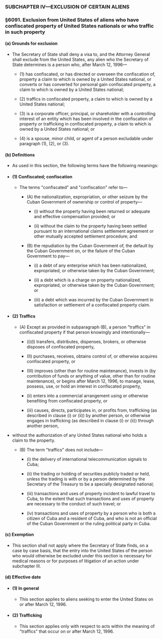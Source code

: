 ### SUBCHAPTER IV—EXCLUSION OF CERTAIN ALIENS

### §6091. Exclusion from United States of aliens who have confiscated property of United States nationals or who traffic in such property
#### (a) Grounds for exclusion
* The Secretary of State shall deny a visa to, and the Attorney General shall exclude from the United States, any alien who the Secretary of State determines is a person who, after March 12, 1996—

  * (1) has confiscated, or has directed or overseen the confiscation of, property a claim to which is owned by a United States national, or converts or has converted for personal gain confiscated property, a claim to which is owned by a United States national;

  * (2) traffics in confiscated property, a claim to which is owned by a United States national;

  * (3) is a corporate officer, principal, or shareholder with a controlling interest of an entity which has been involved in the confiscation of property or trafficking in confiscated property, a claim to which is owned by a United States national; or

  * (4) is a spouse, minor child, or agent of a person excludable under paragraph (1), (2), or (3).

#### (b) Definitions
* As used in this section, the following terms have the following meanings:

* #### (1) Confiscated; confiscation
  * The terms "confiscated" and "confiscation" refer to—

    * (A) the nationalization, expropriation, or other seizure by the Cuban Government of ownership or control of property—

      * (i) without the property having been returned or adequate and effective compensation provided; or

      * (ii) without the claim to the property having been settled pursuant to an international claims settlement agreement or other mutually accepted settlement procedure; and


    * (B) the repudiation by the Cuban Government of, the default by the Cuban Government on, or the failure of the Cuban Government to pay—

      * (i) a debt of any enterprise which has been nationalized, expropriated, or otherwise taken by the Cuban Government;

      * (ii) a debt which is a charge on property nationalized, expropriated, or otherwise taken by the Cuban Government; or

      * (iii) a debt which was incurred by the Cuban Government in satisfaction or settlement of a confiscated property claim.

* #### (2) Traffics
  * (A) Except as provided in subparagraph (B), a person "traffics" in confiscated property if that person knowingly and intentionally—

    * (i)(I) transfers, distributes, dispenses, brokers, or otherwise disposes of confiscated property,

    * (II) purchases, receives, obtains control of, or otherwise acquires confiscated property, or

    * (III) improves (other than for routine maintenance), invests in (by contribution of funds or anything of value, other than for routine maintenance), or begins after March 12, 1996, to manage, lease, possess, use, or hold an interest in confiscated property,

    * (ii) enters into a commercial arrangement using or otherwise benefiting from confiscated property, or

    * (iii) causes, directs, participates in, or profits from, trafficking (as described in clause (i) or (ii)) by another person, or otherwise engages in trafficking (as described in clause (i) or (ii)) through another person,


* without the authorization of any United States national who holds a claim to the property.

  * (B) The term "traffics" does not include—

    * (i) the delivery of international telecommunication signals to Cuba;

    * (ii) the trading or holding of securities publicly traded or held, unless the trading is with or by a person determined by the Secretary of the Treasury to be a specially designated national;

    * (iii) transactions and uses of property incident to lawful travel to Cuba, to the extent that such transactions and uses of property are necessary to the conduct of such travel; or

    * (iv) transactions and uses of property by a person who is both a citizen of Cuba and a resident of Cuba, and who is not an official of the Cuban Government or the ruling political party in Cuba.

#### (c) Exemption
* This section shall not apply where the Secretary of State finds, on a case by case basis, that the entry into the United States of the person who would otherwise be excluded under this section is necessary for medical reasons or for purposes of litigation of an action under subchapter III.

#### (d) Effective date
* #### (1) In general
  * This section applies to aliens seeking to enter the United States on or after March 12, 1996.

* #### (2) Trafficking
  * This section applies only with respect to acts within the meaning of "traffics" that occur on or after March 12, 1996.